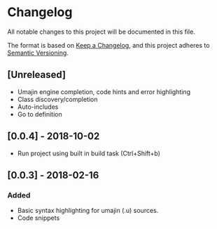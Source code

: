 # Changelog
All notable changes to this project will be documented in this file.

The format is based on [Keep a Changelog](https://keepachangelog.com/en/1.0.0/),
and this project adheres to [Semantic Versioning](https://semver.org/spec/v2.0.0.html).

## [Unreleased]
- Umajin engine completion, code hints and error highlighting
- Class discovery/completion
- Auto-includes
- Go to definition

## [0.0.4] - 2018-10-02
- Run project using built in build task (Ctrl+Shift+b)

## [0.0.3] - 2018-02-16
### Added
- Basic syntax highlighting for umajin (.u) sources.
- Code snippets

